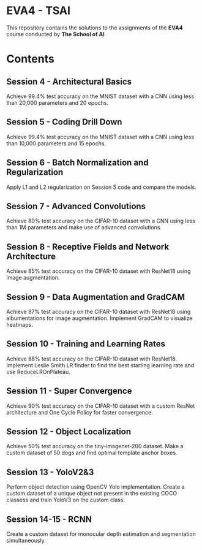 

# EVA4 - TSAI

This repository contains the solutions to the assignments of the  **EVA4**  course conducted by  **The School of AI**

# Contents

## Session 4 - Architectural Basics

Achieve 99.4% test accuracy on the MNIST dataset with a CNN using less than 20,000 parameters and 20 epochs.

## Session 5 - Coding Drill Down

Achieve 99.4% test accuracy on the MNIST dataset with a CNN using less than 10,000 parameters and 15 epochs.

## Session 6 - Batch Normalization and Regularization

Apply L1 and L2 regularization on Session 5 code and compare the models.

## Session 7 - Advanced Convolutions

Achieve 80% test accuracy on the CIFAR-10 dataset with a CNN using less than 1M parameters and make use of advanced convolutions.

## Session 8 - Receptive Fields and Network Architecture

Achieve 85% test accuracy on the CIFAR-10 dataset with ResNet18 using image augmentation.

## Session 9 - Data Augmentation and GradCAM

Achieve 87% test accuracy on the CIFAR-10 dataset with ResNet18 using albumentations for image augmentation. Implement GradCAM to visualize heatmaps.

## Session 10 - Training and Learning Rates

Achieve 88% test accuracy on the CIFAR-10 dataset with ResNet18. Implement Leslie Smith LR finder to find the best starting learning rate and use ReduceLROnPlateau.

## Session 11 - Super Convergence

Achieve 90% test accuracy on the CIFAR-10 dataset with a custom ResNet architecture and One Cycle Policy for faster convergence.

## Session 12 - Object Localization

Achieve 50% test accuracy on the tiny-imagenet-200 dataset. Make a custom dataset of 50 dogs and find optimal template anchor boxes.

## Session 13 - YoloV2&3

Perform object detection using OpenCV Yolo implementation. Create a custom dataset of a unique object not present in the existing COCO classess and train YoloV3 on the custom class.

## Session 14-15 - RCNN

Create a custom dataset for monocular depth estimation and segmentation simultaneously.
